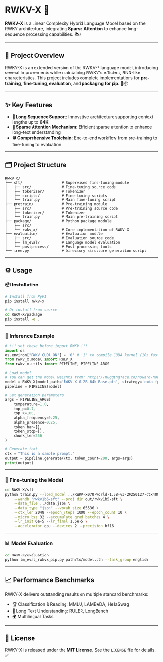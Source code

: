 # RWKV-X 🚀

**RWKV-X** is a Linear Complexity Hybrid Language Model based on the RWKV architecture, integrating **Sparse Attention** to enhance long-sequence processing capabilities. 📚⚡

---

## 🧠 Project Overview

RWKV-X is an extended version of the RWKV-7 language model, introducing several improvements while maintaining RWKV's efficient, RNN-like characteristics. This project includes complete implementations for **pre-training**, **fine-tuning**, **evaluation**, and **packaging for pip**. 🔧📦

---

## ✨ Key Features

- **🧵 Long Sequence Support**: Innovative architecture supporting context lengths up to **64K**
- **🧠 Sparse Attention Mechanism**: Efficient sparse attention to enhance long-text understanding
- **🛠️ Comprehensive Toolchain**: End-to-end workflow from pre-training to fine-tuning to evaluation

---

## 🗂️ Project Structure

```
RWKV-X/
├── sft/                  # Supervised fine-tuning module
│   ├── src/              # Fine-tuning source code
│   ├── tokenizer/        # Tokenizer
│   ├── scripts/          # Fine-tuning scripts
│   └── train.py          # Main fine-tuning script
├── pretrain/             # Pre-training module
│   ├── src/              # Pre-training source code
│   ├── tokenizer/        # Tokenizer
│   └── train.py          # Main pre-training script
├── package/              # Python package module
│   ├── src/              
│   └── rwkv_x/           # Core implementation of RWKV-X
├── evaluation/           # Evaluation module
│   ├── src/              # Evaluation source code
│   ├── lm_eval/          # Language model evaluation
│   └── postprocess/      # Post-processing tools
└── tree.py               # Directory structure generation script
```

---

## ⚙️ Usage

### 📦 Installation

```bash
# Install from PyPI
pip install rwkv-x

# Or install from source
cd RWKV-X/package
pip install -e .
```

---

### 🧪 Inference Example

```python
# !!! set these before import RWKV !!!
import os
os.environ["RWKV_CUDA_ON"] = '0' # '1' to compile CUDA kernel (10x faster), requires c++ compiler & cuda libraries
from rwkv_x.model import RWKV_X
from rwkv_x.utils import PIPELINE, PIPELINE_ARGS

# Load model
# You can get the model weights from: https://huggingface.co/howard-hou/RWKV-X/
model = RWKV_X(model_path='RWKV-X-0.2B-64k-Base.pth', strategy='cuda fp16')
pipeline = PIPELINE(model)

# Set generation parameters
args = PIPELINE_ARGS(
    temperature=1.0,
    top_p=0.7,
    top_k=100,
    alpha_frequency=0.25,
    alpha_presence=0.25,
    token_ban=[],
    token_stop=[],
    chunk_len=256
)

# Generate text
ctx = "This is a sample prompt."
output = pipeline.generate(ctx, token_count=200, args=args)
print(output)
```

---

### 🔧 Fine-tuning the Model

```bash
cd RWKV-X/sft
python train.py --load_model ../RWKV-x070-World-1.5B-v3-20250127-ctx4096.pth \
    --wandb "rwkv1b5-sft" --proj_dir out/rwkv1b5-sft \
    --data_file ../data.json \
    --data_type "json" --vocab_size 65536 \
    --ctx_len 2048 --epoch_steps 1000 --epoch_count 10 \
    --micro_bsz 32 --accumulate_grad_batches 4 \
    --lr_init 6e-5 --lr_final 1.5e-5 \
    --accelerator gpu --devices 2 --precision bf16
```

---

### 📊 Model Evaluation

```bash
cd RWKV-X/evaluation
python lm_eval_rwkvx_pip.py path/to/model.pth --task_group english
```

---

## 📈 Performance Benchmarks

RWKV-X delivers outstanding results on multiple standard benchmarks:

- 🏆 Classification & Reading: MMLU, LAMBADA, HellaSwag
- 🧾 Long Text Understanding: RULER, LongBench
- 🌍 Multilingual Tasks

---

## 📄 License

RWKV-X is released under the **MIT License**. See the `LICENSE` file for details. ✅
